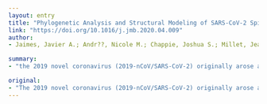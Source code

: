 ```yaml
---
layout: entry
title: "Phylogenetic Analysis and Structural Modeling of SARS-CoV-2 Spike Protein Reveals an Evolutionary Distinct and Proteolytically-Sensitive Activation Loop"
link: "https://doi.org/10.1016/j.jmb.2020.04.009"
author:
- Jaimes, Javier A.; Andr??, Nicole M.; Chappie, Joshua S.; Millet, Jean K.; Whittaker, Gary R.

summary:
- "the 2019 novel coronavirus (2019-nCoV/SARS-CoV-2) originally arose as part of a major outbreak of respiratory disease centered on Hubei province China. It is now a global pandemic and is a public health concern. Subsequently betacoronavires from pangolins were identified as close relatives."

original:
- "The 2019 novel coronavirus (2019-nCoV/SARS-CoV-2) originally arose as part of a major outbreak of respiratory disease centered on Hubei province China. It is now a global pandemic and is a major public health concern. Taxonomically SARS-CoV-2 was shown to be a Betacoronavirus (lineage B) closely related to SARS-CoV and SARS-related bat coronaviruses, and it has been reported to share a common receptor with SARS-CoV (ACE-2). Subsequently betacoronaviruses from pangolins were identified as close relatives to SARS-CoV-2. Here, we perform structural modeling of the SARS-CoV-2 spike glycoprotein. Our data provide support for the similar receptor utilization between SARS-CoV-2 and SARS-CoV, despite a relatively low amino acid similarity in the receptor binding module. Compared to SARS-CoV and all other coronaviruses in Betacoronavirus lineage B, we identify an extended structural loop containing basic amino acids at the interface of the receptor binding (S1) and fusion (S2) domains. We suggest this loop confers fusion activation and entry properties more in line with betacoronaviruses in lineage A and C, and be a key component in the evolution of SARS-CoV-2 with this structural loop affecting virus stability and transmission."
---
```


